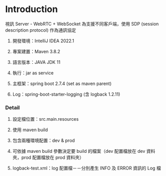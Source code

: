 # Introduction

視訊 Server - WebRTC + WebSocket
為支援不同客戶端，使用 SDP (session description protocol) 作為通訊協定

1. 開發環境：IntelliJ IDEA 2022.1

2. 專案建置：Maven 3.8.2

3. 語言版本：JAVA JDK 11

4. 執行：jar as service

5. 主框架：spring boot 2.7.4 (set as maven parent)

6. Log：spring-boot-starter-logging (含 logback 1.2.11)

### Detail

1. 設定檔位置：src.main.resources

2. 使用 maven build

3. 包含兩種環境配置：dev & prod

4. 可依據 maven build 參數決定要 build 的檔案（dev 配置檔放在 dev 資料夾，prod 配置檔放在 prod 資料夾）

5. logback-test.xml：log 配置檔－－分別產生 INFO 及 ERROR 資訊的 Log 檔
